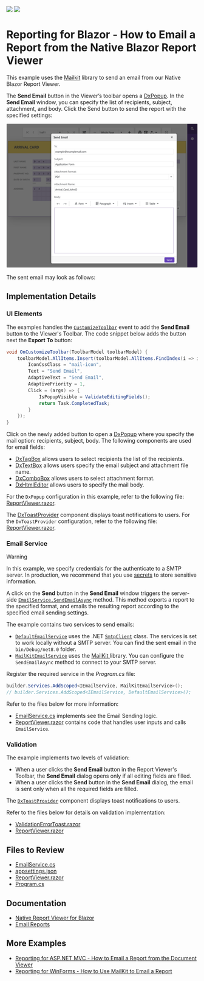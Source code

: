 <!-- default badges list -->
[![](https://img.shields.io/badge/Open_in_DevExpress_Support_Center-FF7200?style=flat-square&logo=DevExpress&logoColor=white)](https://supportcenter.devexpress.com/ticket/details/T1232536)
[![](https://img.shields.io/badge/📖_How_to_use_DevExpress_Examples-e9f6fc?style=flat-square)](https://docs.devexpress.com/GeneralInformation/403183)
<!-- default badges end -->
# Reporting for Blazor - How to Email a Report from the Native Blazor Report Viewer

This example uses the [Mailkit](https://mimekit.net/docs/html/Introduction.htm) library to send an email from our Native Blazor Report Viewer.

The **Send Email** button in the Viewer’s toolbar opens a [DxPopup](https://docs.devexpress.com/Blazor/DevExpress.Blazor.DxPopup). In the **Send Email** window, you can specify the list of recipients, subject, attachment, and body. Click the Send button to send the report with the specified settings:

![Report Viewer - Send Email Window](images/send-email-window.png)

The sent email may look as follows:


## Implementation Details

### UI Elements

The examples handles the [`CustomizeToolbar`](https://docs.devexpress.com/XtraReports/DevExpress.Blazor.Reporting.DxReportViewer.OnCustomizeToolbar) event to add the **Send Email** button to the Viewer's Toolbar. The code snippet below adds the button next the **Export To** button:

```cs
void OnCustomizeToolbar(ToolbarModel toolbarModel) {
    toolbarModel.AllItems.Insert(toolbarModel.AllItems.FindIndex(i => i.Id == ToolbarItemId.ExportTo), new ToolbarItem() {
        IconCssClass = "mail-icon",
        Text = "Send Email",
        AdaptiveText = "Send Email",
        AdaptivePriority = 1,
        Click = (args) => {
            IsPopupVisible = ValidateEditingFields();
            return Task.CompletedTask;
        }
    });
}
```

Click on the newly added button to open a [DxPopup](https://docs.devexpress.com/Blazor/DevExpress.Blazor.DxPopup) where you specify the mail option: recipients, subject, body. The following components are used for email fields:
- [DxTagBox](https://docs.devexpress.com/Blazor/DevExpress.Blazor.DxTagBox-2) allows users to select recipients the list of the recipients.
- [DxTextBox](https://docs.devexpress.com/Blazor/DevExpress.Blazor.DxTextBox) allows users specify the email subject and attachment file name.
- [DxComboBox](https://docs.devexpress.com/Blazor/DevExpress.Blazor.DxComboBox-2) allows users to select attachment format.
- [DxHtmlEditor](https://docs.devexpress.com/Blazor/DevExpress.Blazor.DxHtmlEditor?v=24.1) allows users to specify the mail body.

For the `DxPopup` configuration in this example, refer to the following file: [ReportViewer.razor](BlazorReportViewer/Pages/ReportViewer.razor#L28).

The [DxToastProvider](https://docs.devexpress.devx/Blazor/DevExpress.Blazor.DxToastProvider?v=24.1) component displays toast notifications to users. 
For the `DxToastProvider` configuration, refer to the following file: [ReportViewer.razor](BlazorReportViewer/Pages/ReportViewer.razor#L73).

### Email Service 

> [!WARNING]  
> In this example, we specify credentials for the authenticate to a SMTP server. In production, we recommend that you use [secrets](https://learn.microsoft.com/en-us/aspnet/core/security/app-secrets?view=aspnetcore-8.0&tabs=windows) to store sensitive information.

A click on the **Send** button in the **Send Email** window triggers the server-side [`EmailService.SendEmailAsync`](BlazorReportViewer/Services/EmailService.cs) method. This method exports a report to the specified format, and emails the resulting report according to the specified email sending settings.

The example contains two services to send emails:

- [`DefaultEmailService`](BlazorReportViewer/Services/EmailService.cs) uses the .NET [`SmtpClient`](https://learn.microsoft.com/en-us/dotnet/api/system.net.mail.smtpclient?view=net-8.0) class. The services is set to work locally without a SMTP server. You can find the sent email in the `bin/Debug/net8.0` folder. 
- [`MailKitEmailService`](BlazorReportViewer/Services/EmailService.cs) uses the [MailKit ](https://mimekit.net/docs/html/Introduction.htm) library. You can configure the `SendEmailAsync` method to connect to your SMTP server.
 
Register the required service in the *Program.cs* file:

```cs
builder.Services.AddScoped<IEmailService, MailKitEmailService>();
// builder.Services.AddScoped<IEmailService, DefaultEmailService>();
```

Refer to the files below for more information:
-  [EmailService.cs](BlazorReportViewer/Services/EmailService.cs) implements see the Email Sending logic.
- [ReportViewer.razor](BlazorReportViewer/Pages/ReportViewer.razor) contains code that handles user inputs and calls `EmailService`.

### Validation 

The example implements two levels of validation:
- When a user clicks the **Send Email** button in the Report Viewer's Toolbar, the **Send Email** dialog opens only if all editing fields are filled.
- When a user clicks the **Send** button in the **Send Email** dialog, the email is sent only when all the required fields are filled.

The [`DxToastProvider`](https://docs.devexpress.devx/Blazor/DevExpress.Blazor.DxToastProvider?v=24.1) component displays toast notifications to users.

Refer to the files below for details on validation implementation: 
- [ValidationErrorToast.razor](BlazorReportViewer/Pages/ValidationErrorToast.razor)
- [ReportViewer.razor](BlazorReportViewer/Pages/ReportViewer.razor#L73)

## Files to Review

- [EmailService.cs](BlazorReportViewer/Services/EmailService.cs)
- [appsettings.json](BlazorReportViewer/appsettings.json)
- [ReportViewer.razor](BlazorReportViewer/Pages/ReportViewer.razor)
- [Program.cs](BlazorReportViewer/Program.cs)

## Documentation  

- [Native Report Viewer for Blazor](https://docs.devexpress.com/XtraReports/403594/web-reporting/blazor-reporting/server/blazor-report-viewer-native)
- [Email Reports](https://docs.devexpress.com/XtraReports/17634/detailed-guide-to-devexpress-reporting/store-and-distribute-reports/export-reports/email-reports)

## More Examples

- [Reporting for ASP.NET MVC - How to Email a Report from the Document Viewer](https://github.com/DevExpress-Examples/reporting-web-mvc-email-report)
- [Reporting for WinForms - How to Use MailKit to Email a Report](https://github.com/DevExpress-Examples/reporting-winforms-mailkit-email-report-pdf)

